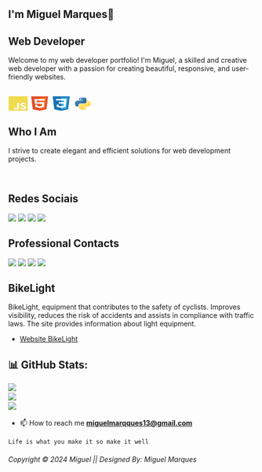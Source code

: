 <!DOCTYPE html>
<html lang="en">
<body>
  <section class="section" id="home">
    <div class="section__container">
      <div class="content">
 <h1 class="title">
          I'm Miguel Marques👋
        </h1>
        <h2 class="title">
       </span> Web Developer
        </h2>
        <p class="description">
          Welcome to my web developer portfolio! I'm Miguel, a skilled and
          creative web developer with a passion for creating beautiful,
          responsive, and user-friendly websites. 
        </p>
       <div style="display: inline_block"><br>
  <img align="center" alt="Rafa-Js" height="30" width="40" src="https://raw.githubusercontent.com/devicons/devicon/master/icons/javascript/javascript-plain.svg">
  <img align="center" alt="Rafa-HTML" height="30" width="40" src="https://raw.githubusercontent.com/devicons/devicon/master/icons/html5/html5-original.svg">
  <img align="center" alt="Rafa-CSS" height="30" width="40" src="https://raw.githubusercontent.com/devicons/devicon/master/icons/css3/css3-original.svg">
  <img align="center" alt="Rafa-Python" height="30" width="40" src="https://raw.githubusercontent.com/devicons/devicon/master/icons/python/python-original.svg">
  </section>
  <section class="section" id="about">
    <div class="section__container">
      <div class="content" id="aboutContent">
        <h2 class="title">Who I Am</h2>
        <p class="description">
         I strive to create elegant and efficient solutions for web development projects.
        </p>
      </div>
    </div>
    <bR>
     <h2 class="title">
     </span> Redes Sociais
        </h2>
 <a href="https://www.youtube.com/channel/UCUM9VDieA-doVfd8IeBn3fw" target="_blank"><img src="https://img.shields.io/badge/YouTube-FF0000?style=for-the-badge&logo=youtube&logoColor=white" target="_blank"></a>
  <a href="https://www.instagram.com/miguell.marqques/"><img src="https://img.shields.io/badge/-Instagram-%23E4405F?style=for-the-badge&logo=instagram&logoColor=white" target="_blank"></a>
 	<a href="https://www.twitch.tv/miguel_marques14" target="_blank"><img src="https://img.shields.io/badge/Twitch-9146FF?style=for-the-badge&logo=twitch&logoColor=white" target="_blank"></a>
  <a href="https://www.linkedin.com/in/miguel-m-17a76b2bb/" target="_blank"><img src="https://img.shields.io/badge/-LinkedIn-%230077B5?style=for-the-badge&logo=linkedin&logoColor=white" target="_blank"></a> 
</div>
  
  ##
   <h2 class="title">
       </span> Professional Contacts
        </h2>

<div> 
  <a href="https://myaccount.microsoft.com/?ref=MeControl&login_hint=a11676%40esviriato.pt&tid=c3ac1952-5c70-4d57-a8a5-2805a9de5dc7" target="_blank"><img src="https://img.shields.io/badge/-Email-000?style=for-the-badge&logo=microsoft-outlook&logoColor=007BFF" target="_blank"></a>
  <a href="https://mail.google.com/mail/u/0/?pli=1#inbox" target="_blank"><img src="https://img.shields.io/badge/Gmail-333333?style=for-the-badge&logo=gmail&logoColor=red)](mailto:SEUGMAIL" target="_blank"></a>
 	<a href="https://github.com/misty-999" target="_blank"><img src="https://img.shields.io/badge/GitHub-100000?style=for-the-badge&logo=github&logoColor=white)](https://github.com/SEUUSERNAME" target="_blank"></a>
 <a href="https://discord.com/channels/@me" target="_blank"><img src="https://img.shields.io/badge/Discord-7289DA?style=for-the-badge&logo=discord&logoColor=white" target="_blank"></a> 
  
</div>
  
 <h2 class="title">
       </span> BikeLight
        </h2>
        <p class="description">
         BikeLight, equipment that contributes to the safety of cyclists. Improves visibility, reduces the risk of accidents and assists in compliance with traffic laws. The site provides information about light equipment.

 - [Website BikeLight](https://bikelight.tech)

# 📊 GitHub Stats:
![](https://github-readme-stats.vercel.app/api?username=misty-999&theme=dark&hide_border=false&include_all_commits=false&count_private=false)<br/>
![](https://github-readme-streak-stats.herokuapp.com/?user=misty-999&theme=dark&hide_border=false)<br/>
![](https://github-readme-stats.vercel.app/api/top-langs/?username=misty-999&theme=dark&hide_border=false&include_all_commits=false&count_private=false&layout=compact)
- 📫 How to reach me **miguelmarqques13@gmail.com**

`Life is what you make it so make it well`

  <div class="footermiguel">
    <h6> Copyright © 2024 Miguel  || Designed By: Miguel Marques</h6>  
  </div>
</center>
  </footer>
</body>
</html>
